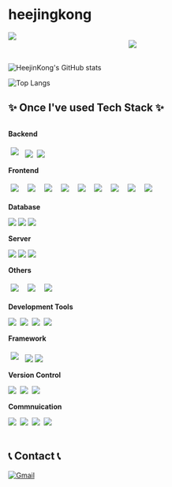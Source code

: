 
# heejingkong
<div align="left">
<img src="https://hits.seeyoufarm.com/api/count/incr/badge.svg?url=https%3A%2F%2Fgithub.com%2Fheejinkong&count_bg=%23D6D6D6&title_bg=%23555555&icon=&icon_color=%23E7E7E7&title=GITHUB&edge_flat=false"/>

<!--타이틀 부분-->
<div align="center">
  <img src="https://capsule-render.vercel.app/api?type=rounded&color=auto&text=Welcome%20to%20HeejinKong's%20GitHub%20😄&animation=twinkling&fontSize=40&fontAlignY=50&fontAlign=50&height=180"/>
</div>

<br>


  ![HeejinKong's GitHub stats](https://github-readme-stats.vercel.app/api?username=heejinkong&show_icons=true&bg_color=00000000)

  ![Top Langs](https://github-readme-stats.vercel.app/api/top-langs/?username=heejinkong&langs_count=10&layout=compact&theme=00000000)


## ✨ Once I've used Tech Stack ✨
<div style="display:flex; flex-direction:column; align-items:flex-start;">
    <!-- Backend -->
    <p><strong>Backend</strong></p>
    <div>
         <img src="https://img.shields.io/badge/Java-ED8B00?style=for-the-badge&logo=openjdk&logoColor=white" style="margin: 5px;"/>&nbsp
        <img src="https://img.shields.io/badge/Node.js-43853D?style=for-the-badge&logo=node.js&logoColor=white"/>&nbsp
        <img src="https://img.shields.io/badge/python-3776AB?style=for-the-badge&logo=python&logoColor=white"/>&nbsp
    </div>
     <!-- Frontend -->
    <p><strong>Frontend</strong></p>
    <div>
        <img src="https://img.shields.io/badge/react-20232a.svg?style=for-the-badge&logo=react&logoColor=61DAFB" style="margin: 5px;"/>&nbsp
  <img src="https://img.shields.io/badge/Vue.js-35495E?style=for-the-badge&logo=vue.js&logoColor=4FC08D" style="margin: 5px;"/>&nbsp
  <img src="https://img.shields.io/badge/javascript-F7DF1E.svg?style=for-the-badge&logo=javascript&logoColor=20232a" style="margin: 5px;"/>&nbsp
  <img src="https://img.shields.io/badge/typescript-007ACC.svg?style=for-the-badge&logo=typescript&logoColor=white" style="margin: 5px;"/>&nbsp
  <img src="https://img.shields.io/badge/html5-E34F26.svg?style=for-the-badge&logo=html5&logoColor=white" style="margin: 5px;"/>&nbsp
  <img src="https://img.shields.io/badge/styled--components-DB7093?style=for-the-badge&logo=styled-components&logoColor=ffd35b" style="margin: 5px;"/>&nbsp
  <img src="https://img.shields.io/badge/css3-1572B6.svg?style=for-the-badge&logo=css3&logoColor=white" style="margin: 5px;"/>&nbsp
        <img src="https://img.shields.io/badge/mui-007FFF.svg?style=for-the-badge&logo=mui&logoColor=white" style="margin: 5px;"/>&nbsp
        <img src="https://img.shields.io/badge/bootstrap-7952B3.svg?style=for-the-badge&logo=bootstrap&logoColor=white" style="margin: 5px;"/>&nbsp
    </div>
    <!-- Database -->
    <p><strong>Database</strong></p>
    <div>
        <img src="https://img.shields.io/badge/oracle-F80000?style=for-the-badge&logo=oracle&logoColor=white"> 
        <img src="https://img.shields.io/badge/mysql-4479A1?style=for-the-badge&logo=mysql&logoColor=white"> 
        <img src="https://img.shields.io/badge/firebase-FFCA28?style=for-the-badge&logo=firebase&logoColor=white">
    </div>
    <!-- Server -->
    <p><strong>Server</strong></p>
    <div>
        <img src="https://img.shields.io/badge/linux-FCC624?style=for-the-badge&logo=linux&logoColor=black"> 
        <img src="https://img.shields.io/badge/apache tomcat-F8DC75?style=for-the-badge&logo=apachetomcat&logoColor=black">
        <img src="https://img.shields.io/badge/Amazon AWS-232F3E?style=for-the-badge&logo=amazon aws&logoColor=white"> 
    </div>
    <!-- Others -->
    <p><strong>Others</strong></p>
    <div>
        <img src="https://img.shields.io/badge/kotlin-7F52FF.svg?style=for-the-badge&logo=kotlin&logoColor=white" style="margin: 5px;"/>&nbsp
      <img src="https://img.shields.io/badge/androidstudio-3DDC84.svg?style=for-the-badge&logo=androidstudio&logoColor=white" style="margin: 5px;"/>&nbsp
        <img src="https://img.shields.io/badge/SAP-0FAAFF?style=for-the-badge&logo=sap&logoColor=white" style="margin: 5px;"/>&nbsp
  </div>
    <!-- Development Tools -->
 <p><strong>Development Tools</strong></p>
	  <div>
		  <img src="https://img.shields.io/badge/IntelliJ_IDEA-000000.svg?style=for-the-badge&logo=intellij-idea&logoColor=white" />&nbsp
		  <img src="https://img.shields.io/badge/Visual_Studio-5C2D91?style=for-the-badge&logo=visual%20studio&logoColor=white" />&nbsp
		  <img src="https://img.shields.io/badge/Visual_Studio_Code-0078D4?style=for-the-badge&logo=visual%20studio%20code&logoColor=white" />&nbsp
		  <img src="https://img.shields.io/badge/Eclipse-2C2255?style=for-the-badge&logo=eclipse&logoColor=white" />&nbsp
</div>
  <!-- Framework -->
    <p><strong>Framework</strong></p>
    <div>
    <img src="https://img.shields.io/badge/spring-6DB33F?style=for-the-badge&logo=spring&logoColor=white" style="margin: 5px;"/>&nbsp
        <img src="https://img.shields.io/badge/Spring Boot-6DB33F?style=for-the-badge&logo=spring boot&logoColor=white"> 
        <img src="https://img.shields.io/badge/flask-000000?style=for-the-badge&logo=flask&logoColor=white"> 
   </div>
       <!-- Version Control -->
    <p><strong>Version Control</strong></p>
    <div>
 <img src="https://img.shields.io/badge/git-F05033.svg?style=for-the-badge&logo=git&logoColor=white" />&nbsp
<img src="https://img.shields.io/badge/github-181717.svg?style=for-the-badge&logo=github&logoColor=white" />&nbsp
<img src="https://img.shields.io/badge/gitlab-FC6D26.svg?style=for-the-badge&logo=gitlab&logoColor=white" />&nbsp
</div>
 <!-- Commnuication-->
    <p><strong>Commnuication</strong></p>
    <div>
    <img src="https://img.shields.io/badge/atlassian-0052CC?style=for-the-badge&logo=atlassian&logoColor=white" />&nbsp
<img src="https://img.shields.io/badge/Jira-0052CC?style=for-the-badge&logo=Jira&logoColor=white" />&nbsp
<img src="https://img.shields.io/badge/Notion-F3F3F3.svg?style=for-the-badge&logo=notion&logoColor=black" />&nbsp
 <img src="https://img.shields.io/badge/figma-F24E1E.svg?style=for-the-badge&logo=figma&logoColor=white" />&nbsp

</div>
<br>


## 📞 Contact 📞
<div style="display:flex; flex-direction:row; align-items: center;">
    <a href="mailto:gmlwls3379@gmail.com">
        <img src="https://img.shields.io/badge/Gmail-EA4335?style=for-the-badge&logo=Gmail&logoColor=white" alt="Gmail">
    </a>
</div>
   
